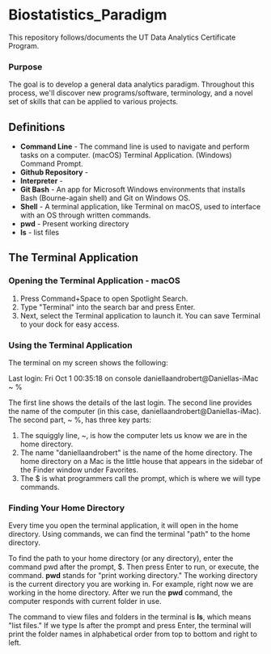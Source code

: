 # Biostatistics_Paradigm
This repository follows/documents the UT Data Analytics Certificate Program. 

### Purpose
The goal is to develop a general data analytics paradigm. Throughout this process, we'll discover new programs/software, terminology, and a novel set of skills that can be applied to various projects.

## Definitions
- **Command Line** - The command line is used to navigate and perform tasks on a computer. (macOS) Terminal Application. (Windows) Command Prompt.
- **Github Repository** - 
- **Interpreter** - 
- **Git Bash** - An app for Microsoft Windows environments that installs Bash (Bourne-again shell) and Git on Windows OS.
- **Shell** - A terminal application, like Terminal on macOS, used to interface with an OS through written commands.
- **pwd** - Present working directory
- **ls** - list files

## The Terminal Application

### Opening the Terminal Application - macOS
   1. Press Command+Space to open Spotlight Search.
   2. Type "Terminal" into the search bar and press Enter.
   3. Next, select the Terminal application to launch it. You can save Terminal to your dock for easy access.

### Using the Terminal Application
The terminal on my screen shows the following:

Last login: Fri Oct  1 00:35:18 on console
daniellaandrobert@Daniellas-iMac ~ % 

The first line shows the details of the last login. The second line provides the name of the computer (in this case, daniellaandrobert@Daniellas-iMac). The second part, ~ %, has three key parts:

   1. The squiggly line, ~, is how the computer lets us know we are in the home directory.
   2. The name "daniellaandrobert" is the name of the home directory. The home directory on a Mac is the little house that appears in the sidebar of the Finder window under Favorites.
   3. The $ is what programmers call the prompt, which is where we will type commands.

### Finding Your Home Directory
Every time you open the terminal application, it will open in the home directory. Using commands, we can find the terminal "path" to the home directory.

To find the path to your home directory (or any directory), enter the command pwd after the prompt, $. Then press Enter to run, or execute, the command.  **pwd** stands for "print working directory." The working directory is the current directory you are working in. For example, right now we are working in the home directory. After we run the **pwd** command, the computer responds with current folder in use.

The command to view files and folders in the terminal is **ls**, which means "list files." If we type ls after the prompt and press Enter, the terminal will print the folder names in alphabetical order from top to bottom and right to left.

